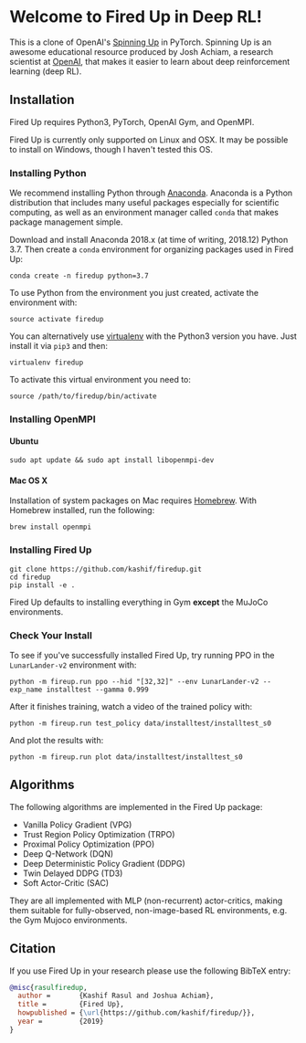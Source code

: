 # Welcome to Fired Up in Deep RL!


This is a clone of OpenAI's [Spinning Up](https://github.com/openai/spinningup) in PyTorch. Spinning Up is an awesome educational resource produced by Josh Achiam, a  research scientist at [OpenAI](https://openai.com/), that makes it easier to learn about deep reinforcement learning (deep RL).

## Installation

Fired Up requires Python3, PyTorch, OpenAI Gym, and OpenMPI.

Fired Up is currently only supported on Linux and OSX. It may be possible to install on Windows, though I  haven't tested this OS.

### Installing Python

We recommend installing Python through [Anaconda](https://www.anaconda.com/distribution/#download-section). Anaconda is a Python distribution that includes many useful packages especially for scientific computing, as well as an environment manager called `conda` that makes package management simple.

Download and install Anaconda 2018.x (at time of writing, 2018.12) Python 3.7. Then create a `conda` environment for organizing packages used in Fired Up:

```
conda create -n firedup python=3.7
```

To use Python from the environment you just created, activate the environment with:

```
source activate firedup
```

You can alternatively use [virtualenv](https://virtualenv.pypa.io/en/latest/) with the Python3 version you have. Just install it via `pip3` and then:

```
virtualenv firedup
```

To activate this virtual environment you need to:

```
source /path/to/firedup/bin/activate
```

### Installing OpenMPI

#### Ubuntu

```
sudo apt update && sudo apt install libopenmpi-dev
```

#### Mac OS X

Installation of system packages on Mac requires [Homebrew](https://brew.sh). With Homebrew installed, run the following:

```
brew install openmpi
```

### Installing Fired Up

```
git clone https://github.com/kashif/firedup.git
cd firedup
pip install -e .
```

Fired Up defaults to installing everything in Gym **except** the MuJoCo environments.

### Check Your Install

To see if you've successfully installed Fired Up, try running PPO in the `LunarLander-v2` environment with:

```
python -m fireup.run ppo --hid "[32,32]" --env LunarLander-v2 --exp_name installtest --gamma 0.999
```

After it finishes training, watch a video of the trained policy with:

```
python -m fireup.run test_policy data/installtest/installtest_s0
```

And plot the results with:

```
python -m fireup.run plot data/installtest/installtest_s0
```

## Algorithms

The following algorithms are implemented in the Fired Up package:

* Vanilla Policy Gradient (VPG)
* Trust Region Policy Optimization (TRPO)
* Proximal Policy Optimization (PPO)
* Deep Q-Network (DQN)
* Deep Deterministic Policy Gradient (DDPG)
* Twin Delayed DDPG (TD3)
* Soft Actor-Critic (SAC)

They are all implemented with MLP (non-recurrent) actor-critics, making them suitable for fully-observed, non-image-based RL environments, e.g. the Gym Mujoco environments.

## Citation

If you use Fired Up in your research please  use the following BibTeX entry:

```BibTeX
@misc{rasulfiredup,
  author =       {Kashif Rasul and Joshua Achiam},
  title =        {Fired Up},
  howpublished = {\url{https://github.com/kashif/firedup/}},
  year =         {2019}
}
```
